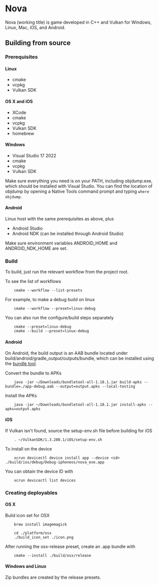 Nova
====

Nova (working title) is game developed in C++ and Vulkan for Windows, Linux, Mac, iOS, and Android.

Building from source
--------------------

### Prerequisites

#### Linux

* cmake
* vcpkg
* Vulkan SDK

#### OS X and iOS

* XCode
* cmake
* vcpkg
* Vulkan SDK
* homebrew

#### Windows

* Visual Studio 17 2022
* cmake
* vcpkg
* Vulkan SDK

Make sure everything you need is on your PATH, including objdump.exe, which should be installed with Visual Studio. You can find the location of objdump by opening a Native Tools command prompt and typing `where objdump`.

#### Android

Linux host with the same prerequisites as above, plus

* Android Studio
* Android NDK (can be installed through Android Studio)

Make sure environment variables ANDROID_HOME and ANDROID_NDK_HOME are set.

### Build

To build, just run the relevant workflow from the project root.

To see the list of workflows

```
    cmake --workflow --list-presets
```

For example, to make a debug build on linux

```
    cmake --workflow --preset=linux-debug
```

You can also run the configure/build steps separately

```
    cmake --preset=linux-debug
    cmake --build --preset=linux-debug
```

#### Android

On Android, the build output is an AAB bundle located under build/android/gradle_output/outputs/bundle, which can be installed using the [bundle tool](https://github.com/google/bundletool/releases).

Convert the bundle to APKs

```
    java -jar ~/Downloads/bundletool-all-1.18.1.jar build-apks --bundle=./app-debug.aab --output=output.apks --local-testing
```

Install the APKs

```
    java -jar ~/Downloads/bundletool-all-1.18.1.jar install-apks --apks=output.apks
```

#### iOS

If Vulkan isn't found, source the setup-env.sh file before building for iOS

```
    . ~/VulkanSDK/1.3.280.1/iOS/setup-env.sh
```

To install on the device

```
    xcrun devicectl device install app --device <id> ./build/ios/debug/Debug-iphoneos/nova_exe.app
```

You can obtain the device ID with

```
    xcrun devicectl list devices
```

### Creating deployables

#### OS X

Build icon set for OSX

```
    brew install imagemagick

    cd ./platform/osx
    ./build_icon_set ./icon.png
```

After running the osx-release preset, create an .app bundle with

```
    cmake --install ./build/osx/release
```

#### Windows and Linux

Zip bundles are created by the release presets.
